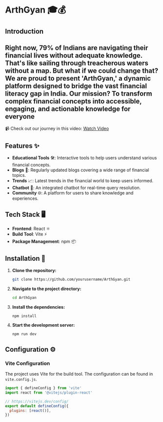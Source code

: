 # ArthGyan 🎓💰

## Introduction

Right now, 79% of Indians are navigating their financial lives without adequate knowledge. That's like sailing through treacherous waters without a map. But what if we could change that?
We are proud to present 'ArthGyan,' a dynamic platform designed to bridge the vast financial literacy gap in India. Our mission? To transform complex financial concepts into accessible, engaging, and actionable knowledge for everyone
---
📹 Check out our journey in this video: [Watch Video]([https://www.example.com/your-video-link](https://youtu.be/J9a4KjAEESg?si=EsI8ibXqx5w3LoKs))

## Features ✨

- **Educational Tools** 🛠️: Interactive tools to help users understand various financial concepts.
- **Blogs** 📝: Regularly updated blogs covering a wide range of financial topics.
- **Trends** 📈: Latest trends in the financial world to keep users informed.
- **Chatbot** 🤖: An integrated chatbot for real-time query resolution.
- **Community** 🌐: A platform for users to share knowledge and experiences.

## Tech Stack 🖥️

- **Frontend**: React ⚛️
- **Build Tool**: Vite ⚡
- **Package Management**: npm 📦

## Installation 🚀

1. **Clone the repository:**
    ```bash
    git clone https://github.com/yourusername/ArthGyan.git
    ```
2. **Navigate to the project directory:**
    ```bash
    cd ArthGyan
    ```
3. **Install the dependencies:**
    ```bash
    npm install
    ```
4. **Start the development server:**
    ```bash
    npm run dev
    ```

## Configuration ⚙️

### Vite Configuration

The project uses Vite for the build tool. The configuration can be found in `vite.config.js`.

```javascript
import { defineConfig } from 'vite'
import react from '@vitejs/plugin-react'

// https://vitejs.dev/config/
export default defineConfig({
  plugins: [react()],
})
